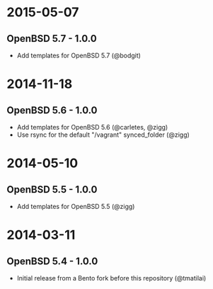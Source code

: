 # 2015-05-07

## OpenBSD 5.7 - 1.0.0

- Add templates for OpenBSD 5.7 (@bodgit)

# 2014-11-18

## OpenBSD 5.6 - 1.0.0

- Add templates for OpenBSD 5.6 (@carletes, @zigg)
- Use rsync for the default "/vagrant" synced_folder (@zigg)

# 2014-05-10

## OpenBSD 5.5 - 1.0.0

- Add templates for OpenBSD 5.5 (@zigg)

# 2014-03-11

## OpenBSD 5.4 - 1.0.0

- Initial release from a Bento fork before this repository (@tmatilai)
